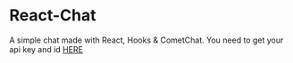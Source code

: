 # React-Chat

A simple chat made with React, Hooks & CometChat. You need to get your api key and id [HERE](https://app.cometchat.io)
